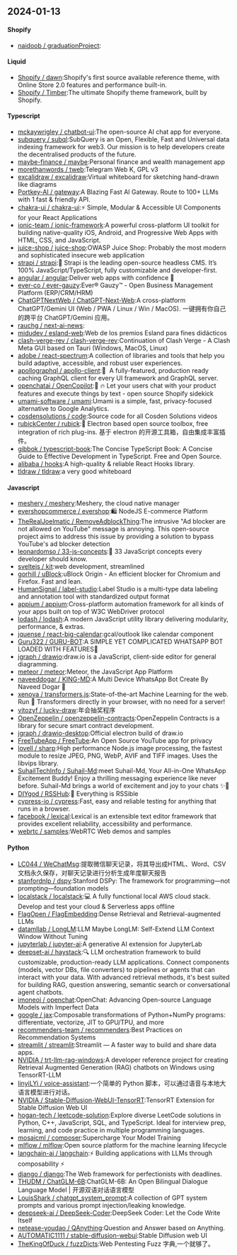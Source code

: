 ## 2024-01-13

#### Shopify
* [naidoob / graduationProject](https://github.com/naidoob/graduationProject):

#### Liquid
* [Shopify / dawn](https://github.com/Shopify/dawn):Shopify's first source available reference theme, with Online Store 2.0 features and performance built-in.
* [Shopify / Timber](https://github.com/Shopify/Timber):The ultimate Shopify theme framework, built by Shopify.

#### Typescript
* [mckaywrigley / chatbot-ui](https://github.com/mckaywrigley/chatbot-ui):The open-source AI chat app for everyone.
* [subquery / subql](https://github.com/subquery/subql):SubQuery is an Open, Flexible, Fast and Universal data indexing framework for web3. Our mission is to help developers create the decentralised products of the future.
* [maybe-finance / maybe](https://github.com/maybe-finance/maybe):Personal finance and wealth management app
* [morethanwords / tweb](https://github.com/morethanwords/tweb):Telegram Web K, GPL v3
* [excalidraw / excalidraw](https://github.com/excalidraw/excalidraw):Virtual whiteboard for sketching hand-drawn like diagrams
* [Portkey-AI / gateway](https://github.com/Portkey-AI/gateway):A Blazing Fast AI Gateway. Route to 100+ LLMs with 1 fast & friendly API.
* [chakra-ui / chakra-ui](https://github.com/chakra-ui/chakra-ui):⚡️ Simple, Modular & Accessible UI Components for your React Applications
* [ionic-team / ionic-framework](https://github.com/ionic-team/ionic-framework):A powerful cross-platform UI toolkit for building native-quality iOS, Android, and Progressive Web Apps with HTML, CSS, and JavaScript.
* [juice-shop / juice-shop](https://github.com/juice-shop/juice-shop):OWASP Juice Shop: Probably the most modern and sophisticated insecure web application
* [strapi / strapi](https://github.com/strapi/strapi):🚀 Strapi is the leading open-source headless CMS. It’s 100% JavaScript/TypeScript, fully customizable and developer-first.
* [angular / angular](https://github.com/angular/angular):Deliver web apps with confidence 🚀
* [ever-co / ever-gauzy](https://github.com/ever-co/ever-gauzy):Ever® Gauzy™ - Open Business Management Platform (ERP/CRM/HRM)
* [ChatGPTNextWeb / ChatGPT-Next-Web](https://github.com/ChatGPTNextWeb/ChatGPT-Next-Web):A cross-platform ChatGPT/Gemini UI (Web / PWA / Linux / Win / MacOS). 一键拥有你自己的跨平台 ChatGPT/Gemini 应用。
* [rauchg / next-ai-news](https://github.com/rauchg/next-ai-news):
* [midudev / esland-web](https://github.com/midudev/esland-web):Web de los premios Esland para fines didácticos
* [clash-verge-rev / clash-verge-rev](https://github.com/clash-verge-rev/clash-verge-rev):Continuation of Clash Verge - A Clash Meta GUI based on Tauri (Windows, MacOS, Linux)
* [adobe / react-spectrum](https://github.com/adobe/react-spectrum):A collection of libraries and tools that help you build adaptive, accessible, and robust user experiences.
* [apollographql / apollo-client](https://github.com/apollographql/apollo-client):🚀  A fully-featured, production ready caching GraphQL client for every UI framework and GraphQL server.
* [openchatai / OpenCopilot](https://github.com/openchatai/OpenCopilot):🤖 🔥 Let your users chat with your product features and execute things by text - open source Shopify sidekick
* [umami-software / umami](https://github.com/umami-software/umami):Umami is a simple, fast, privacy-focused alternative to Google Analytics.
* [cosdensolutions / code](https://github.com/cosdensolutions/code):Source code for all Cosden Solutions videos
* [rubickCenter / rubick](https://github.com/rubickCenter/rubick):🔧 Electron based open source toolbox, free integration of rich plug-ins. 基于 electron 的开源工具箱，自由集成丰富插件。
* [gibbok / typescript-book](https://github.com/gibbok/typescript-book):The Concise TypeScript Book: A Concise Guide to Effective Development in TypeScript. Free and Open Source.
* [alibaba / hooks](https://github.com/alibaba/hooks):A high-quality & reliable React Hooks library.
* [tldraw / tldraw](https://github.com/tldraw/tldraw):a very good whiteboard

#### Javascript
* [meshery / meshery](https://github.com/meshery/meshery):Meshery, the cloud native manager
* [evershopcommerce / evershop](https://github.com/evershopcommerce/evershop):🛍️ NodeJS E-commerce Platform
* [TheRealJoelmatic / RemoveAdblockThing](https://github.com/TheRealJoelmatic/RemoveAdblockThing):The intrusive "Ad blocker are not allowed on YouTube" message is annoying. This open-source project aims to address this issue by providing a solution to bypass YouTube's ad blocker detection
* [leonardomso / 33-js-concepts](https://github.com/leonardomso/33-js-concepts):📜 33 JavaScript concepts every developer should know.
* [sveltejs / kit](https://github.com/sveltejs/kit):web development, streamlined
* [gorhill / uBlock](https://github.com/gorhill/uBlock):uBlock Origin - An efficient blocker for Chromium and Firefox. Fast and lean.
* [HumanSignal / label-studio](https://github.com/HumanSignal/label-studio):Label Studio is a multi-type data labeling and annotation tool with standardized output format
* [appium / appium](https://github.com/appium/appium):Cross-platform automation framework for all kinds of your apps built on top of W3C WebDriver protocol
* [lodash / lodash](https://github.com/lodash/lodash):A modern JavaScript utility library delivering modularity, performance, & extras.
* [jquense / react-big-calendar](https://github.com/jquense/react-big-calendar):gcal/outlook like calendar component
* [Guru322 / GURU-BOT](https://github.com/Guru322/GURU-BOT):A SIMPLE YET COMPLICATED WHATSAPP BOT LOADED WITH FEATURES🚩
* [jgraph / drawio](https://github.com/jgraph/drawio):draw.io is a JavaScript, client-side editor for general diagramming.
* [meteor / meteor](https://github.com/meteor/meteor):Meteor, the JavaScript App Platform
* [naveeddogar / KING-MD](https://github.com/naveeddogar/KING-MD):A Multi Device WhatsApp Bot Create By Naveed Dogar 🍁
* [xenova / transformers.js](https://github.com/xenova/transformers.js):State-of-the-art Machine Learning for the web. Run 🤗 Transformers directly in your browser, with no need for a server!
* [vitozyf / lucky-draw](https://github.com/vitozyf/lucky-draw):年会抽奖程序
* [OpenZeppelin / openzeppelin-contracts](https://github.com/OpenZeppelin/openzeppelin-contracts):OpenZeppelin Contracts is a library for secure smart contract development.
* [jgraph / drawio-desktop](https://github.com/jgraph/drawio-desktop):Official electron build of draw.io
* [FreeTubeApp / FreeTube](https://github.com/FreeTubeApp/FreeTube):An Open Source YouTube app for privacy
* [lovell / sharp](https://github.com/lovell/sharp):High performance Node.js image processing, the fastest module to resize JPEG, PNG, WebP, AVIF and TIFF images. Uses the libvips library.
* [SuhailTechInfo / Suhail-Md](https://github.com/SuhailTechInfo/Suhail-Md):meet Suhail-Md, Your All-in-One WhatsApp Excitement Buddy! Enjoy a thrilling messaging experience like never before. Suhail-Md brings a world of excitement and joy to your chats ✨🤖
* [DIYgod / RSSHub](https://github.com/DIYgod/RSSHub):🍰 Everything is RSSible
* [cypress-io / cypress](https://github.com/cypress-io/cypress):Fast, easy and reliable testing for anything that runs in a browser.
* [facebook / lexical](https://github.com/facebook/lexical):Lexical is an extensible text editor framework that provides excellent reliability, accessibility and performance.
* [webrtc / samples](https://github.com/webrtc/samples):WebRTC Web demos and samples

#### Python
* [LC044 / WeChatMsg](https://github.com/LC044/WeChatMsg):提取微信聊天记录，将其导出成HTML、Word、CSV文档永久保存，对聊天记录进行分析生成年度聊天报告
* [stanfordnlp / dspy](https://github.com/stanfordnlp/dspy):Stanford DSPy: The framework for programming—not prompting—foundation models
* [localstack / localstack](https://github.com/localstack/localstack):💻 A fully functional local AWS cloud stack. Develop and test your cloud & Serverless apps offline
* [FlagOpen / FlagEmbedding](https://github.com/FlagOpen/FlagEmbedding):Dense Retrieval and Retrieval-augmented LLMs
* [datamllab / LongLM](https://github.com/datamllab/LongLM):LLM Maybe LongLM: Self-Extend LLM Context Window Without Tuning
* [jupyterlab / jupyter-ai](https://github.com/jupyterlab/jupyter-ai):A generative AI extension for JupyterLab
* [deepset-ai / haystack](https://github.com/deepset-ai/haystack):🔍 LLM orchestration framework to build customizable, production-ready LLM applications. Connect components (models, vector DBs, file converters) to pipelines or agents that can interact with your data. With advanced retrieval methods, it's best suited for building RAG, question answering, semantic search or conversational agent chatbots.
* [imoneoi / openchat](https://github.com/imoneoi/openchat):OpenChat: Advancing Open-source Language Models with Imperfect Data
* [google / jax](https://github.com/google/jax):Composable transformations of Python+NumPy programs: differentiate, vectorize, JIT to GPU/TPU, and more
* [recommenders-team / recommenders](https://github.com/recommenders-team/recommenders):Best Practices on Recommendation Systems
* [streamlit / streamlit](https://github.com/streamlit/streamlit):Streamlit — A faster way to build and share data apps.
* [NVIDIA / trt-llm-rag-windows](https://github.com/NVIDIA/trt-llm-rag-windows):A developer reference project for creating Retrieval Augmented Generation (RAG) chatbots on Windows using TensorRT-LLM
* [linyiLYi / voice-assistant](https://github.com/linyiLYi/voice-assistant):一个简单的 Python 脚本，可以通过语音与本地大语言模型进行对话。
* [NVIDIA / Stable-Diffusion-WebUI-TensorRT](https://github.com/NVIDIA/Stable-Diffusion-WebUI-TensorRT):TensorRT Extension for Stable Diffusion Web UI
* [hogan-tech / leetcode-solution](https://github.com/hogan-tech/leetcode-solution):Explore diverse LeetCode solutions in Python, C++, JavaScript, SQL, and TypeScript. Ideal for interview prep, learning, and code practice in multiple programming languages.
* [mosaicml / composer](https://github.com/mosaicml/composer):Supercharge Your Model Training
* [mlflow / mlflow](https://github.com/mlflow/mlflow):Open source platform for the machine learning lifecycle
* [langchain-ai / langchain](https://github.com/langchain-ai/langchain):⚡ Building applications with LLMs through composability ⚡
* [django / django](https://github.com/django/django):The Web framework for perfectionists with deadlines.
* [THUDM / ChatGLM-6B](https://github.com/THUDM/ChatGLM-6B):ChatGLM-6B: An Open Bilingual Dialogue Language Model | 开源双语对话语言模型
* [LouisShark / chatgpt_system_prompt](https://github.com/LouisShark/chatgpt_system_prompt):A collection of GPT system prompts and various prompt injection/leaking knowledge.
* [deepseek-ai / DeepSeek-Coder](https://github.com/deepseek-ai/DeepSeek-Coder):DeepSeek Coder: Let the Code Write Itself
* [netease-youdao / QAnything](https://github.com/netease-youdao/QAnything):Question and Answer based on Anything.
* [AUTOMATIC1111 / stable-diffusion-webui](https://github.com/AUTOMATIC1111/stable-diffusion-webui):Stable Diffusion web UI
* [TheKingOfDuck / fuzzDicts](https://github.com/TheKingOfDuck/fuzzDicts):Web Pentesting Fuzz 字典,一个就够了。
